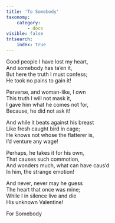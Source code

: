 ```yaml
---
title: 'To Somebody'
taxonomy:
    category:
        - docs
visible: false
tntsearch:
    index: true
---
```


Good people I have lost my heart,  
And somebody has ta’en it,  
But here the truth I must confess;  
He took no pains to gain it!  
  
Perverse, and woman-like, I own  
This truth I will not mask it,  
I gave him what he comes not for,  
Because, he did not ask it!  
  
And while it beats against his breast  
Like fresh caught bird in cage;  
He knows not whose the flatterer is,  
I’d venture any wage!  
  
Perhaps, he takes it for his own,  
That causes such commotion,  
And wonders much, what can have caus’d  
In him, the strange emotion!  
  
And never, never may he guess  
The heart that once was mine;  
While I in silence live and die  
His unknown Valentine!  
  
For Somebody